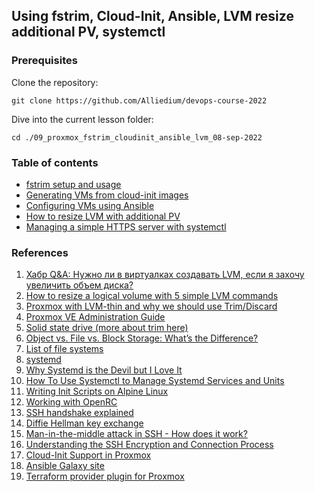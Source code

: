 ## Using fstrim, Cloud-Init, Ansible, LVM resize additional PV, systemctl ##

### Prerequisites ###

Clone the repository:

```
git clone https://github.com/Alliedium/devops-course-2022
```

Dive into the current lesson folder:

```
cd ./09_proxmox_fstrim_cloudinit_ansible_lvm_08-sep-2022
```


### Table of contents ###

- [fstrim setup and usage](./fstrim-timer/README.md)
- [Generating VMs from cloud-init images](./cloudinit-exp/README.md)
- [Configuring VMs using Ansible](./ansible/README.md)
- [How to resize LVM with additional PV](./lvm-resize-additional-pv/README.md)
- [Managing a simple HTTPS server with systemctl](./simple-https/README.md)

### References ###

1. [Хабр Q&A: Нужно ли в виртуалках создавать LVM, если я захочу увеличить объем диска?](https://qna.habr.com/q/671189)
2. [How to resize a logical volume with 5 simple LVM commands](https://www.redhat.com/sysadmin/resize-lvm-simple)
3. [Proxmox with LVM-thin and why we should use Trim/Discard](https://gist.github.com/hostberg/86bfaa81e50cc0666f1745e1897c0a56)
4. [Proxmox VE Administration Guide](https://pve.proxmox.com/pve-docs/pve-admin-guide.html)
5. [Solid state drive (more about trim here)](https://wiki.archlinux.org/title/Solid_state_drive)
6. [Object vs. File vs. Block Storage: What’s the Difference?](https://www.ibm.com/cloud/blog/object-vs-file-vs-block-storage)
7. [List of file systems](https://en.wikipedia.org/wiki/List_of_file_systems)
8. [systemd](https://en.wikipedia.org/wiki/Systemd)
9. [Why Systemd is the Devil but I Love It](https://www.youtube.com/watch?v=hc7J-zWEty8)
10. [How To Use Systemctl to Manage Systemd Services and Units](https://www.digitalocean.com/community/tutorials/how-to-use-systemctl-to-manage-systemd-services-and-units)
11. [Writing Init Scripts on Alpine Linux](https://wiki.alpinelinux.org/wiki/Writing_Init_Scripts)
12. [Working with OpenRC](https://docs.alpinelinux.org/user-handbook/0.1a/Working/openrc.html)
13. [SSH handshake explained](https://goteleport.com/blog/ssh-handshake-explained/)
14. [Diffie Hellman key exchange](https://en.wikipedia.org/wiki/Diffie%E2%80%93Hellman_key_exchange)
15. [Man-in-the-middle attack in SSH - How does it work?](https://www.ssh.com/academy/attack/man-in-the-middle#various-ways-to-prevent-the-attack)
16. [Understanding the SSH Encryption and Connection Process](https://www.digitalocean.com/community/tutorials/understanding-the-ssh-encryption-and-connection-process)
17. [Cloud-Init Support in Proxmox](https://pve.proxmox.com/wiki/Cloud-Init_Support)
18. [Ansible Galaxy site](https://galaxy.ansible.com/)
19. [Terraform provider plugin for Proxmox](https://github.com/Telmate/terraform-provider-proxmox)
